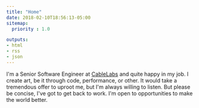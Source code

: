 ```yaml
---
title: "Home"
date: 2018-02-10T18:56:13-05:00
sitemap:
  priority : 1.0

outputs:
- html
- rss
- json
---
```

I'm a Senior Software Engineer at [CableLabs](https://www.cablelabs.com/) and quite happy in my job. I create art, be it through code, performance, or other. It would take a tremendous offer to uproot me, but I'm always willing to listen. But please be concise, I've got to get back to work. I'm open to opportunities to make the world better.

<link rel="authorization_endpoint" href="https://indieauth.com/auth">
<link rel="token_endpoint" href="https://tokens.indieauth.com/token">
<link href="https://github.com/philrw" rel="me">
<link href="/key.txt" rel="pgpkey authn">
<link href="mailto:philip@rosenberg-watt.com" rel="me">
<link rel="microsub" href="https://aperture.p3k.io/microsub/435">
